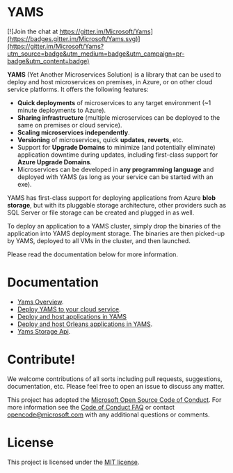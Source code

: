 YAMS
=======

[![Join the chat at https://gitter.im/Microsoft/Yams](https://badges.gitter.im/Microsoft/Yams.svg)](https://gitter.im/Microsoft/Yams?utm_source=badge&utm_medium=badge&utm_campaign=pr-badge&utm_content=badge)

**YAMS** (Yet Another Microservices Solution) is a library that can be used to deploy and host microservices on premises, in Azure, or on other cloud service platforms. It offers the following features:
* **Quick deployments** of microservices to any target environment (~1 minute deployments to Azure). 
* **Sharing infrastructure** (multiple microservices can be deployed to the same on premises or cloud service). 
* **Scaling microservices independently**.
* **Versioning** of microservices, quick **updates**, **reverts**, etc. 
* Support for **Upgrade Domains** to minimize (and potentially eliminate) application downtime during updates, including first-class support for **Azure Upgrade Domains**.
* Microservices can be developed in **any programming language** and deployed with YAMS (as long as your service can be started with an exe).

YAMS has first-class support for deploying applications from Azure **blob storage**, but with its pluggable storage architecture, other providers such as SQL Server or file storage can be created and plugged in as well.

To deploy an application to a YAMS cluster, simply drop the binaries of the application into YAMS deployment storage. The binaries are then picked-up by YAMS, deployed to all VMs in the cluster, and then launched.

Please read the documentation below for more information.

Documentation 
=======
* [Yams Overview](Docs/Overview.md).
* [Deploy YAMS to your cloud service](Docs/Deploy_YAMS.md).
* [Deploy and host applications in YAMS](Docs/Deploy&Host_an_App_in_YAMS.md)
* [Deploy and host Orleans applications in YAMS](Docs/Deploy_Orleans_App_in_YAMS.md).
* [Yams Storage Api](Docs/YAMS_Storage.md).

Contribute!
=======
We welcome contributions of all sorts including pull requests, suggestions, documentation, etc. Please feel free to open an issue to discuss any matter.

This project has adopted the [Microsoft Open Source Code of Conduct](https://opensource.microsoft.com/codeofconduct/). For more information see the [Code of Conduct FAQ](https://opensource.microsoft.com/codeofconduct/faq/) or contact [opencode@microsoft.com](mailto:opencode@microsoft.com) with any additional questions or comments.

License
=======
This project is licensed under the [MIT license](LICENSE).
